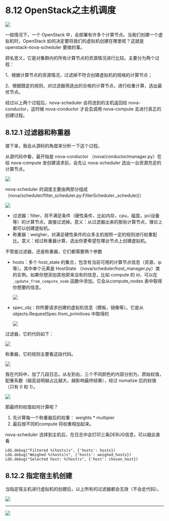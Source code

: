 # 8.12 OpenStack之主机调度

![](http://image.iswbm.com/20200602135014.png)

一般情况下，一个 OpenStack 中，会部署有许多个计算节点。当我们创建一个虚拟机时，OpenStack 如何决定要将我们的虚拟机创建在哪里呢？这就是 openstack-nova-scheduler 要做的事。

顾名思义，它是对集群内的所有计算节点的资源情况进行比较。主要分为两个过程：

1、根据计算节点的资源情况，过滤掉不符合创建虚拟机的规格的计算节点；

2、根据既定的规则，对过滤器筛选出的合格的计算节点，进行权重计算，选出最优节点。

经过以上两个过程后，nova-scheduler 会将选到的主机返回给 nova-conductor，这时候 nova-conductor 才会去调用 nova-compute 去进行真正的创建过程。

## 8.12.1 过滤器和称重器

接下来，我会从源码的角度来分析一下这个过程。

从源代码中看，最开始是 nova-conductor （nova/conductor/manager.py）在给 nova-compute 发创建请求前，会先让 nova-scheduler 选出一台资源充足的计算节点。

![](http://image.iswbm.com/20190424212211.png)

nova-scheduler 的调度主要由两部分组成（nova/scheduler/filter_scheduler.py:FilterScheduler._schedule()）

![](http://image.iswbm.com/20190424213430.png)

- 过滤器：filter，将不满足条件（硬性条件，比如内存，cpu，磁盘，pci设备等）的计算节点，直接过滤掉。意义：从过滤器出来的那些计算节点，理论上都可以创建虚拟机。
- 称重器：weigher，对满足硬性条件的众多主机按照一定的规则进行权重配比。意义：经过称重器计算，选出你更希望在哪台节点上创建虚拟机。

不管是过滤器，还是称重器，它们都需要两个参数

- hosts：多个 host_state 的集合，包含有当前可用的计算节点信息（资源，ip等）。其中单个元素是 HostState （nova/scheduler/host_manager.py）类的实例。如果你想添加其他原来没有的信息，比如 compute 的 id，可以在 `_update_from_compute_node`  函数中添加。它会从compute_nodes 表中取得你想要的信息。

  ![](http://image.iswbm.com/20190424214653.png)

- spec_obj：你所要请求创建的虚拟机信息（模板，镜像等）。它是从 objects.RequestSpec.from_primitives 中取得的

  ![](http://image.iswbm.com/20190424214540.png)

过滤器，它的代码如下：

![](http://image.iswbm.com/20190424221602.png)

称重器，它的规则主要看这段代码。

![](http://image.iswbm.com/20190424215735.png)

我在代码中，加了几段日志。从左到右，三个不同颜色的内容分别为，原始权值，配重系数（越高说明越占比越大，越影响最终结果），经过 nomalize 后的权值（只有 0 和 1）。

![](http://image.iswbm.com/20190424220008.png)

那最终的权值如何计算呢？

1. 先计算每一个称重器后的权重： weights * multipier
2. 最后按不同的compute 将权重相加起来。

nova-scheduler 选择到主机后，在日志中会打印三条DEBUG信息，可以据此查看

```
LOG.debug("Filtered %(hosts)s", {'hosts': hosts})
LOG.debug("Weighed %(hosts)s", {'hosts': weighed_hosts})
LOG.debug("Selected host: %(host)s", {'host': chosen_host})
```

## 8.12.2 指定宿主机创建

当指定宿主机进行虚拟机的创建后，以上所有的过滤器都会无效（不会走代码）。

![](http://image.iswbm.com/20191011103832.png)

---

![](http://image.iswbm.com/20200607174235.png)

